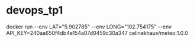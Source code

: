 # devops_tp1

docker run --env LAT="5.902785" --env LONG="102.754175" --env API_KEY=240aa650f4db4e154a07d0459c30a347 celinekhauv/meteo:1.0.0
